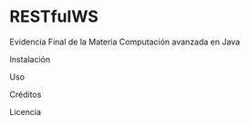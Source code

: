 # RESTfulWS
Evidencia Final de la Materia Computación avanzada en Java

Instalación



Uso



Créditos


Licencia


